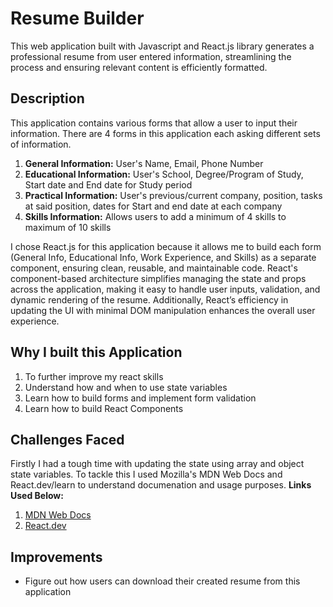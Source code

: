 # Resume Builder

This web application built with Javascript and React.js library generates a professional resume from user entered information, streamlining the process and ensuring relevant content is efficiently formatted. 

## Description
This application contains various forms that allow a user to input their information. There are 4 forms in this application each asking different sets of information. 
1. **General Information:** User's Name, Email, Phone Number
2. **Educational Information:** User's School, Degree/Program of Study, Start date and End date for Study period
3. **Practical Information:** User's previous/current company, position, tasks at said position, dates for Start and end date at each company
4. **Skills Information:** Allows users to add a minimum of 4 skills to maximum of 10 skills 

I chose React.js for this application because it allows me to build each form (General Info, Educational Info, Work Experience, and Skills) as a separate component, ensuring clean, reusable, and maintainable code. React's component-based architecture simplifies managing the state and props across the application, making it easy to handle user inputs, validation, and dynamic rendering of the resume. Additionally, React’s efficiency in updating the UI with minimal DOM manipulation enhances the overall user experience.

## Why I built this Application
1. To further improve my react skills
2. Understand how and when to use state variables
3. Learn how to build forms and implement form validation
4. Learn how to build React Components 

## Challenges Faced
Firstly I had a tough time with updating the state using array and object state variables. To tackle this I used Mozilla's MDN Web Docs and React.dev/learn to understand documenation and usage purposes. 
**Links Used Below:**
1. [MDN Web Docs](https://developer.mozilla.org/en-US/)
2. [React.dev](https://react.dev/learn)

## Improvements
* Figure out how users can download their created resume from this application




